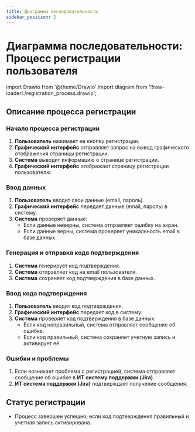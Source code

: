 ```yaml
---
title: Диаграмма последовательности
sidebar_position: 2
---
```


# Диаграмма последовательности: Процесс регистрации пользователя

import Drawio from '@theme/Drawio'
import diagram from '!!raw-loader!./registration_process.drawio';

<Drawio content={diagram} editable={false} />

## Описание процесса регистрации

### Начало процесса регистрации
1. **Пользователь** нажимает на кнопку регистрации.
2. **Графический интерфейс** отправляет запрос на вывод графического отображения страницы регистрации.
3. **Система** выводит информацию о странице регистрации.
4. **Графический интерфейс** отображает страницу регистрации пользователю.

### Ввод данных
1. **Пользователь** вводит свои данные (email, пароль).
2. **Графический интерфейс** передает данные (email, пароль) в систему.
3. **Система** проверяет данные:
   - Если данные неверны, система отправляет ошибку на экран.
   - Если данные верны, система проверяет уникальность email в базе данных.

### Генерация и отправка кода подтверждения
1. **Система** генерирует код подтверждения.
2. **Система** отправляет код на email пользователя.
3. **Система** сохраняет код подтверждения в базе данных.

### Ввод кода подтверждения
1. **Пользователь** вводит код подтверждения.
2. **Графический интерфейс** передает код в систему.
3. **Система** проверяет код подтверждения в базе данных:
   - Если код неправильный, система отправляет сообщение об ошибке.
   - Если код правильный, система сохраняет учетную запись и активирует её.

### Ошибки и проблемы
1. Если возникает проблема с регистрацией, система отправляет сообщение об ошибке в **ИТ систему поддержки (Jira)**.
2. **ИТ система поддержки (Jira)** подтверждает получение сообщения.

## Статус регистрации
- Процесс завершен успешно, если код подтверждения правильный и учетная запись активирована.
